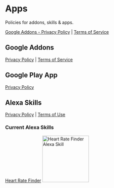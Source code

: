 # Apps

Policies for addons, skills & apps.

[Google Addons - Privacy Policy](addons/privacy.md) | [Terms of Service](addons/terms.md)

## Google Addons
[Privacy Policy](addons/privacy.md) | [Terms of Service](addons/terms.md)

## Google Play App
[Privacy Policy](play-app/privacy.md)

## Alexa Skills
[Privacy Policy](alexa-skills/privacy.md) | [Terms of Use](alexa-skills/terms.md)
  
### Current Alexa Skills
[Heart Rate Finder](https://www.amazon.com/Sophie-Idromenos-Heart-Rate-Finder/dp/B076TFFB7D)
<img
    src="https://images-na.ssl-images-amazon.com/images/I/61MiQUqqB8L.png"
    alt="Heart Rate Finder Alexa Skill"
    width="150"
  />

